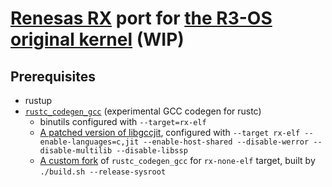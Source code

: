 # [Renesas RX][3] port for [the R3-OS original kernel][1] (WIP)

## Prerequisites

- rustup
- [`rustc_codegen_gcc`](https://github.com/rust-lang/rustc_codegen_gcc) (experimental GCC codegen for rustc)
    - binutils configured with `--target=rx-elf`
    - [A patched version of libgccjit](https://github.com/rust-lang/rustc_codegen_gcc/blob/14c33f592ae9ecd65c5f7f2436350e8489972a60/Readme.md#building), configured with `--target rx-elf --enable-languages=c,jit --enable-host-shared --disable-werror --disable-multilib --disable-libssp`
    - [A custom fork](https://github.com/yvt/rustc_codegen_gcc/tree/rx/v4) of `rustc_codegen_gcc` for `rx-none-elf` target, built by `./build.sh --release-sysroot`

[1]: https://crates.io/crates/r3_kernel
[2]: https://github.com/rust-lang/rustc_codegen_gcc
[3]: https://en.wikipedia.org/w/index.php?title=RX_microcontroller_family

